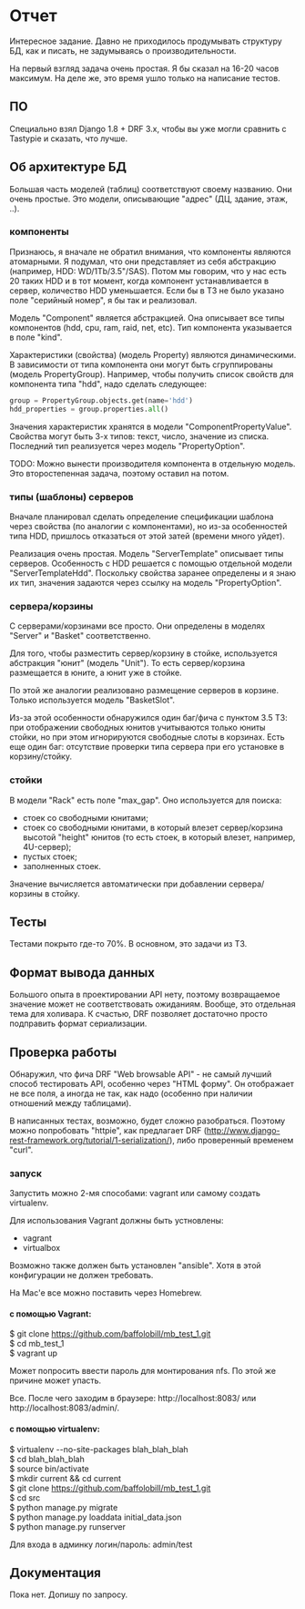 # Отчет

Интересное задание. Давно не приходилось продумывать структуру БД, как и писать, не задумываясь о производительности.

На первый взгляд задача очень простая. Я бы сказал на 16-20 часов максимум. На деле же, это время ушло только на написание тестов.


## ПО

Специально взял Django 1.8 + DRF 3.x, чтобы вы уже могли сравнить с Tastypie и сказать, что лучше.


## Об архитектуре БД

Большая часть моделей (таблиц) соответствуют своему названию. Они очень простые. Это модели, описывающие "адрес" (ДЦ, здание, этаж, ..).


### компоненты

Признаюсь, я вначале не обратил внимания, что компоненты являются атомарными. Я подумал, что они представляет из себя абстракцию (например, HDD: WD/1Tb/3.5"/SAS). Потом мы говорим, что у нас есть 20 таких HDD и в тот момент, когда компонент устанавливается в сервер, количество HDD уменьшается. Если бы в ТЗ не было указано поле "серийный номер", я бы так и реализовал.

Модель "Component" является абстракцией. Она описывает все типы компонентов (hdd, cpu, ram, raid, net, etc). Тип компонента указывается в поле "kind".

Характеристики (свойства) (модель Property) являются динамическими. В зависимости от типа компонента они могут быть сгруппированы (модель PropertyGroup). Например, чтобы получить список свойств для компонента типа "hdd", надо сделать следующее:

```python
group = PropertyGroup.objects.get(name='hdd')
hdd_properties = group.properties.all()
```

Значения характеристик хранятся в модели "ComponentPropertyValue".
Свойства могут быть 3-х типов: текст, число, значение из списка. Последний тип реализуется через модель "PropertyOption".

TODO: Можно вынести производителя компонента в отдельную модель. Это второстепенная задача, поэтому оставил на потом.


### типы (шаблоны) серверов

Вначале планировал сделать определение спецификации шаблона через свойства (по аналогии с компонентами), но из-за особенностей типа HDD, пришлось отказаться от этой затей (времени много уйдет).

Реализация очень простая. Модель "ServerTemplate" описывает типы серверов. Особенность с HDD решается с помощью отдельной модели "ServerTemplateHdd". Поскольку свойства заранее определены и я знаю их тип, значения задаются через ссылку на модель "PropertyOption".


### сервера/корзины

С серверами/корзинами все просто. Они определены в моделях "Server" и "Basket" соответственно.

Для того, чтобы разместить сервер/корзину в стойке, используется абстракция "юнит" (модель "Unit"). То есть сервер/корзина размещается в юните, а юнит уже в стойке.

По этой же аналогии реализовано размещение серверов в корзине. Только используется модель "BasketSlot".

Из-за этой особенности обнаружился один баг/фича с пунктом 3.5 ТЗ: при отображении свободных юнитов учитываются только юниты стойки, но при этом игнорируются свободные слоты в корзинах.
Есть еще один баг: отсутствие проверки типа сервера при его установке в корзину/стойку.


### стойки

В модели "Rack" есть поле "max_gap". Оно используется для поиска:
- стоек со свободными юнитами;
- стоек со свободными юнитами, в который влезет сервер/корзина высотой "height" юнитов (то есть стоек, в который влезет, например, 4U-сервер);
- пустых стоек;
- заполненных стоек.

Значение вычисляется автоматически при добавлении сервера/корзины в стойку.


## Тесты

Тестами покрыто где-то 70%. В основном, это задачи из ТЗ.


## Формат вывода данных

Большого опыта в проектировании API нету, поэтому возвращаемое значение может не соответствовать ожиданиям. Вообще, это отдельная тема для холивара. К счастью, DRF позволяет достаточно просто подправить формат сериализации.


## Проверка работы

Обнаружил, что фича DRF "Web browsable API" - не самый лучший способ тестировать API, особенно через "HTML форму". Он отображает не все поля, а иногда не так, как надо (особенно при наличии отношений между таблицами).

В написанных тестах, возможно, будет сложно разобраться. Поэтому можно попробовать "httpie", как предлагает DRF (http://www.django-rest-framework.org/tutorial/1-serialization/), либо проверенный временем "curl".

### запуск

Запустить можно 2-мя способами: vagrant или самому создать virtualenv.

Для использования Vagrant должны быть устновлены:
- vagrant
- virtualbox

Возможно также должен быть установлен "ansible". Хотя в этой конфигурации не должен требовать.

На Mac'e все можно поставить через Homebrew.

#### с помощью Vagrant:
$ git clone https://github.com/baffolobill/mb_test_1.git  
$ cd mb_test_1  
$ vagrant up

Может попросить ввести пароль для монтирования nfs. По этой же причине может упасть.

Все. После чего заходим в браузере: http://localhost:8083/ или http://localhost:8083/admin/.


#### с помощью virtualenv:
$ virtualenv --no-site-packages blah_blah_blah  
$ cd blah_blah_blah  
$ source bin/activate  
$ mkdir current && cd current  
$ git clone https://github.com/baffolobill/mb_test_1.git  
$ cd src  
$ python manage.py migrate  
$ python manage.py loaddata initial_data.json  
$ python manage.py runserver

Для входа в админку логин/пароль: admin/test


## Документация

Пока нет. Допишу по запросу.
